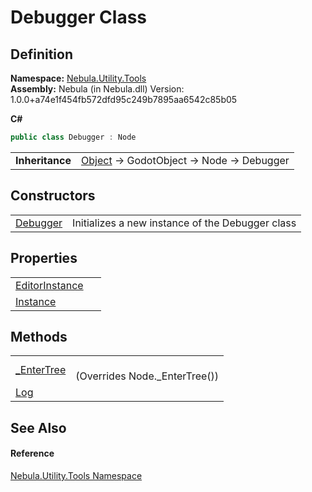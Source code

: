 # Debugger Class




## Definition
**Namespace:** <a href="N_Nebula_Utility_Tools">Nebula.Utility.Tools</a>  
**Assembly:** Nebula (in Nebula.dll) Version: 1.0.0+a74e1f454fb572dfd95c249b7895aa6542c85b05

**C#**
``` C#
public class Debugger : Node
```

<table><tr><td><strong>Inheritance</strong></td><td><a href="https://learn.microsoft.com/dotnet/api/system.object" target="_blank" rel="noopener noreferrer">Object</a>  →  GodotObject  →  Node  →  Debugger</td></tr>
</table>



## Constructors
<table>
<tr>
<td><a href="M_Nebula_Utility_Tools_Debugger__ctor">Debugger</a></td>
<td>Initializes a new instance of the Debugger class</td></tr>
</table>

## Properties
<table>
<tr>
<td><a href="P_Nebula_Utility_Tools_Debugger_EditorInstance">EditorInstance</a></td>
<td> </td></tr>
<tr>
<td><a href="P_Nebula_Utility_Tools_Debugger_Instance">Instance</a></td>
<td> </td></tr>
</table>

## Methods
<table>
<tr>
<td><a href="M_Nebula_Utility_Tools_Debugger__EnterTree">_EnterTree</a></td>
<td><br />(Overrides Node._EnterTree())</td></tr>
<tr>
<td><a href="M_Nebula_Utility_Tools_Debugger_Log">Log</a></td>
<td> </td></tr>
</table>

## See Also


#### Reference
<a href="N_Nebula_Utility_Tools">Nebula.Utility.Tools Namespace</a>  
